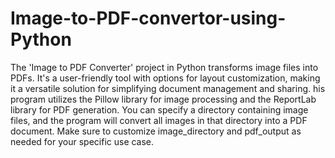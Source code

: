 # Image-to-PDF-convertor-using-Python
The 'Image to PDF Converter' project in Python transforms image files into PDFs. It's a user-friendly tool with options for layout customization, making it a versatile solution for simplifying document management and sharing.
his program utilizes the Pillow library for image processing and the ReportLab library for PDF generation. You can specify a directory containing image files, and the program will convert all images in that directory into a PDF document.
Make sure to customize image_directory and pdf_output as needed for your specific use case.
